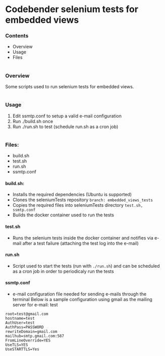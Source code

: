 # Codebender selenium tests for embedded views

### Contents
- Overview
- Usage
- Files
#

### Overview
Some scripts used to run selenium tests for embedded views.
#

### Usage
1. Edit ssmtp.conf to setup a valid e-mail configuration
2. Run ./build.sh once
3. Run ./run.sh to test (schedule run.sh as a cron job)
#

### Files:
- build.sh
- test.sh
- run.sh
- ssmtp.conf

#### build.sh:
- Installs the required dependencies (Ubuntu is supported)
- Clones the seleniumTests repository `branch: embedded_views_tests`
- Copies the required files into seleniumTests directory `test.sh, ssmtp.conf`
- Builds the docker container used to run the tests

#### test.sh
- Runs the selenium tests inside the docker container and notifies via e-mail after a test failure (attaching the test log into the e-mail)

#### run.sh
- Script used to start the tests (run with `./run.sh`) and can be scheduled as a cron job in order to periodicaly run the tests

#### ssmtp.conf
- e-mail configuration file needed for sending e-mails through the terminal
Below is a sample configuration using gmail as the mailing server
for e-mail: test

```
root=test@gmail.com
hostname=test
AuthUser=test
AuthPass=PASSWORD
rewriteDomain=gmail.com
mailhub=smtp.gmail.com:587
FromLineOverride=YES
UseTLS=YES
UseSTARTTLS=Yes
```
